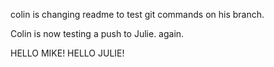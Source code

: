 colin is changing readme to test git commands on his branch.

Colin is now testing a push to Julie. again.  

HELLO MIKE!
HELLO JULIE!

